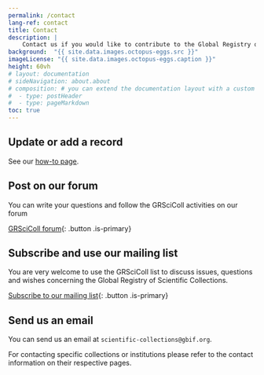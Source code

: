 ```yaml
---
permalink: /contact
lang-ref: contact
title: Contact
description: |
    Contact us if you would like to contribute to the Global Registry of Scientific Collections, enounter any issue or have any question. For contacting specific collections or institutions please refer to the contact information on their respective pages.
background:  "{{ site.data.images.octopus-eggs.src }}"
imageLicense: "{{ site.data.images.octopus-eggs.caption }}"
height: 60vh
# layout: documentation
# sideNavigation: about.about
# composition: # you can extend the documentation layout with a custom composition
#  - type: postHeader
#  - type: pageMarkdown
toc: true
---
```


## Update or add a record

See our [how-to page](/how-to).

## Post on our forum

You can write your questions and follow the GRSciColl activities on our forum

[GRSciColl forum](https://discourse.gbif.org/c/grscicoll){: .button .is-primary}
## Subscribe and use our mailing list

You are very welcome to use the GRSciColl list to discuss issues, questions and wishes concerning the Global Registry of Scientific Collections.

[Subscribe to our mailing list](https://lists.gbif.org/mailman/listinfo/scientific-collections){: .button .is-primary}

## Send us an email 

You can send us an email at `scientific-collections@gbif.org`.

For contacting specific collections or institutions please refer to the contact information on their respective pages.
